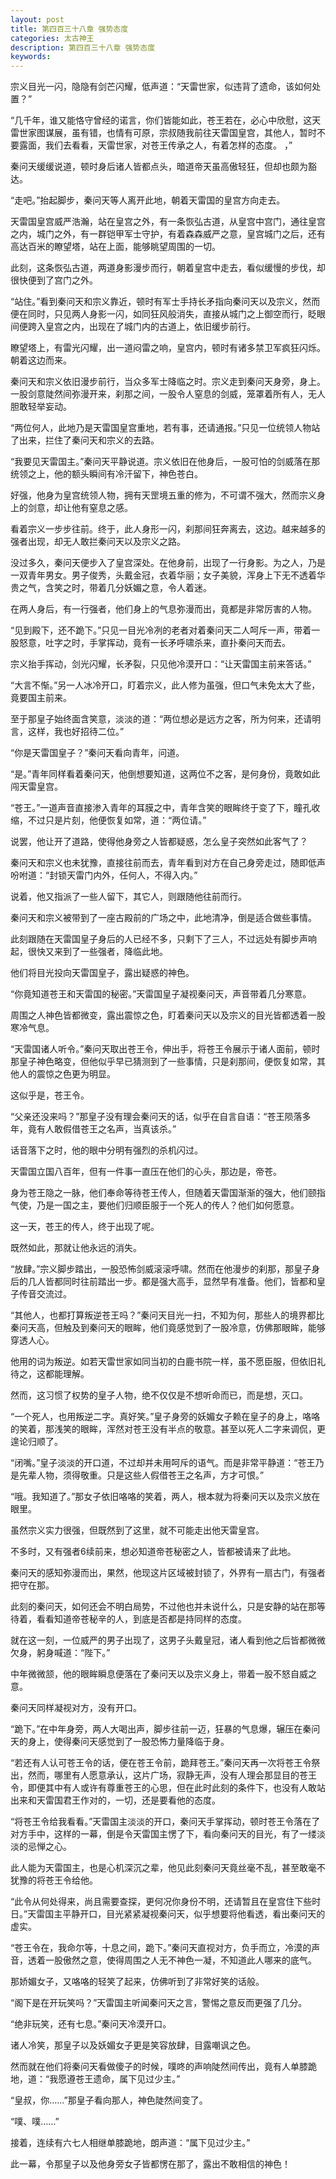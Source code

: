 ```yaml
---
layout: post
title: 第四百三十八章 强势态度
categories: 太古神王
description: 第四百三十八章 强势态度
keywords:
---
```


宗义目光一闪，隐隐有剑芒闪耀，低声道：“天雷世家，似违背了遗命，该如何处置？”

“几千年，谁又能恪守曾经的诺言，你们皆能如此，苍王若在，必心中欣慰，这天雷世家图谋展，虽有错，也情有可原，宗叔随我前往天雷国皇宫，其他人，暂时不要露面，我们去看看，天雷世家，对苍王传承之人，有着怎样的态度。 ，”

秦问天缓缓说道，顿时身后诸人皆都点头，暗道帝天虽高傲轻狂，但却也颇为豁达。

“走吧。”抬起脚步，秦问天等人离开此地，朝着天雷国的皇宫方向走去。

天雷国皇宫威严浩瀚，站在皇宫之外，有一条恢弘古道，从皇宫中宫门，通往皇宫之内，城门之外，有一群铠甲军士守护，有着森森威严之意，皇宫城门之后，还有高达百米的瞭望塔，站在上面，能够眺望周围的一切。

此刻，这条恢弘古道，两道身影漫步而行，朝着皇宫中走去，看似缓慢的步伐，却很快便到了宫门之外。

“站住。”看到秦问天和宗义靠近，顿时有军士手持长矛指向秦问天以及宗义，然而便在同时，只见两人身影一闪，如同狂风般消失，直接从城门之上御空而行，眨眼间便跨入皇宫之内，出现在了城门内的古道上，依旧缓步前行。

瞭望塔上，有雷光闪耀，出一道闷雷之响，皇宫内，顿时有诸多禁卫军疯狂闪烁。朝着这边而来。

秦问天和宗义依旧漫步前行，当众多军士降临之时。宗义走到秦问天身旁，身上。一股剑意陡然间弥漫开来，刹那之间，一股令人窒息的剑威，笼罩着所有人，无人胆敢轻举妄动。

“两位何人，此地乃是天雷国皇宫重地，若有事，还请通报。”只见一位统领人物站了出来，拦住了秦问天和宗义的去路。

“我要见天雷国主。”秦问天平静说道。宗义依旧在他身后，一股可怕的剑威落在那统领之上，他的额头瞬间有冷汗留下，神色苍白。

好强，他身为皇宫统领人物，拥有天罡境五重的修为，不可谓不强大，然而宗义身上的剑意，却让他有窒息之感。

看着宗义一步步往前。终于，此人身形一闪，刹那间狂奔离去，这边。越来越多的强者出现，却无人敢拦秦问天以及宗义之路。

没过多久，秦问天便步入了皇宫深处。在他身前，出现了一行身影。为之人，乃是一双青年男女。男子俊秀，头戴金冠，衣着华丽；女子美貌，浑身上下无不透着华贵之气，含笑之时，带着几分妖媚之意，令人着迷。

在两人身后，有一行强者，他们身上的气息弥漫而出，竟都是非常厉害的人物。

“见到殿下，还不跪下。”只见一目光冷冽的老者对着秦问天二人呵斥一声，带着一股怒意，吐字之时，手掌挥动，竟有一长矛呼啸杀来，直扑秦问天而去。

宗义抬手挥动，剑光闪耀，长矛裂，只见他冷漠开口：“让天雷国主前来答话。”

“大言不惭。”另一人冰冷开口，盯着宗义，此人修为虽强，但口气未免太大了些，竟要国主前来。

至于那皇子始终面含笑意，淡淡的道：“两位想必是远方之客，所为何来，还请明言，这样，我也好招待二位。”

“你是天雷国皇子？”秦问天看向青年，问道。

“是。”青年同样看着秦问天，他倒想要知道，这两位不之客，是何身份，竟敢如此闯天雷皇宫。

“苍王。”一道声音直接渗入青年的耳膜之中，青年含笑的眼眸终于变了下，瞳孔收缩，不过只是片刻，他便恢复如常，道：“两位请。”

说罢，他让开了道路，使得他身旁之人皆都疑惑，怎么皇子突然如此客气了？

秦问天和宗义也未犹豫，直接往前而去，青年看到对方在自己身旁走过，随即低声吩咐道：“封锁天雷门内外，任何人，不得入内。”

说着，他又指派了一些人留下，其它人，则跟随他往前而行。

秦问天和宗义被带到了一座古殿前的广场之中，此地清净，倒是适合做些事情。

此刻跟随在天雷国皇子身后的人已经不多，只剩下了三人，不过远处有脚步声响起，很快又来到了一些强者，降临此地。

他们将目光投向天雷国皇子，露出疑惑的神色。

“你竟知道苍王和天雷国的秘密。”天雷国皇子凝视秦问天，声音带着几分寒意。

周围之人神色皆都微变，露出震惊之色，盯着秦问天以及宗义的目光皆都透着一股寒冷气息。

“天雷国诸人听令。”秦问天取出苍王令，伸出手，将苍王令展示于诸人面前，顿时那皇子神色略变，但他似乎早已猜测到了一些事情，只是刹那间，便恢复如常，其他人的震惊之色更为明显。

这似乎是，苍王令。

“父亲还没来吗？”那皇子没有理会秦问天的话，似乎在自言自语：“苍王陨落多年，竟有人敢假借苍王之名声，当真该杀。”

话音落下之时，他的眼中分明有强烈的杀机闪过。

天雷国立国八百年，但有一件事一直压在他们的心头，那边是，帝苍。

身为苍王隐之一脉，他们奉命等待苍王传人，但随着天雷国渐渐的强大，他们颐指气使，乃是一国之主，要他们归顺臣服于一个死人的传人？他们如何愿意。

这一天，苍王的传人，终于出现了呢。

既然如此，那就让他永远的消失。

“放肆。”宗义脚步踏出，一股恐怖剑威滚滚呼啸。然而在他漫步的刹那，那皇子身后的几人皆都同时往前踏出一步。都是强大高手，显然早有准备。他们，皆都和皇子传音交流过。

“其他人，也都打算叛逆苍王吗？”秦问天目光一扫，不知为何，那些人的境界都比秦问天高，但触及到秦问天的眼眸，他们竟感觉到了一股冷意，仿佛那眼眸，能够穿透人心。

他用的词为叛逆。如若天雷世家如同当初的白鹿书院一样，虽不愿臣服，但依旧礼待之，这都能理解。

然而，这习惯了权势的皇子人物，绝不仅仅是不想听命而已，而是想，灭口。

“一个死人，也用叛逆二字。真好笑。”皇子身旁的妖媚女子赖在皇子的身上，咯咯的笑着，那浅笑的眼眸，浑然对苍王没有半点的敬意。甚至以死人二字来调侃，更遑论归顺了。

“闭嘴。”皇子淡淡的开口道，不过却并未用呵斥的语气。而是非常平静道：“苍王乃是先辈人物，须得敬重。只是这些人假借苍王之名声，方才可恨。”

“哦。我知道了。”那女子依旧咯咯的笑着，两人，根本就为将秦问天以及宗义放在眼里。

虽然宗义实力很强，但既然到了这里，就不可能走出他天雷皇宫。

不多时，又有强者6续前来，想必知道帝苍秘密之人，皆都被请来了此地。

秦问天的感知弥漫而出，果然，他现这片区域被封锁了，外界有一扇古门，有强者把守在那。

此刻的秦问天，如何还会不明白局势，不过他也并未说什么，只是安静的站在那等待着，看看知道帝苍秘辛的人，到底是否都是持同样的态度。

就在这一刻，一位威严的男子出现了，这男子头戴皇冠，诸人看到他之后皆都微微欠身，躬身喊道：“陛下。”

中年微微颔，他的眼眸瞬息便落在了秦问天以及宗义身上，带着一股不怒自威之意。

秦问天同样凝视对方，没有开口。

“跪下。”在中年身旁，两人大喝出声，脚步往前一迈，狂暴的气息爆，辗压在秦问天的身上，使得秦问天感觉到了一股恐怖力量降临于身。

“若还有人认可苍王令的话，便在苍王令前，跪拜苍王。”秦问天再一次将苍王令祭出，然而，哪里有人愿意承认，这片广场，寂静无声，没有人理会那显目的苍王令，即便其中有人或许有尊重苍王的心思，但在此时此刻的条件下，也没有人敢站出来和天雷国君王作对的，一切，还是要看他的态度。

“将苍王令给我看看。”天雷国主淡淡的开口，秦问天手掌挥动，顿时苍王令落在了对方手中，这样的一幕，倒是令天雷国主愣了下，看向秦问天的目光，有了一缕淡淡的忌惮之心。

此人能为天雷国主，也是心机深沉之辈，他见此刻秦问天竟丝毫不乱，甚至敢毫不犹豫的将苍王令给他。

“此令从何处得来，尚且需要查探，更何况你身份不明，还请暂且在皇宫住下些时日。”天雷国主平静开口，目光紧紧凝视秦问天，似乎想要将他看透，看出秦问天的虚实。

“苍王令在，我命尔等，十息之间，跪下。”秦问天直视对方，负手而立，冷漠的声音，透着一股傲然之意，使得周围之人无不神色一凝，不知道此人哪来的底气。

那娇媚女子，又咯咯的轻笑了起来，仿佛听到了非常好笑的话般。

“阁下是在开玩笑吗？”天雷国主听闻秦问天之言，警惕之意反而更强了几分。

“绝非玩笑，还有七息。”秦问天冷漠开口。

诸人冷笑，那皇子以及妖媚女子更是笑容放肆，目露嘲讽之色。

然而就在他们将秦问天看做傻子的时候，噗咚的声响陡然间传出，竟有人单膝跪地，道：“我愿遵苍王遗命，属下见过少主。”

“皇叔，你……”那皇子看向那人，神色陡然间变了。

“噗、噗……”

接着，连续有六七人相继单膝跪地，朗声道：“属下见过少主。”

此一幕，令那皇子以及他身旁女子皆都愣在那了，露出不敢相信的神色！
